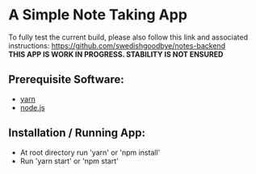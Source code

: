 # A Simple Note Taking App  

To fully test the current build, please also follow this link and associated instructions:
https://github.com/swedishgoodbye/notes-backend  
**THIS APP IS WORK IN PROGRESS. STABILITY IS NOT ENSURED**
  
## Prerequisite Software:
* [yarn](https://yarnpkg.com/en/)
* [node.js](https://nodejs.org/en/)
  
## Installation / Running App:
* At root directory run 'yarn' or 'npm install'
* Run 'yarn start' or 'npm start'

